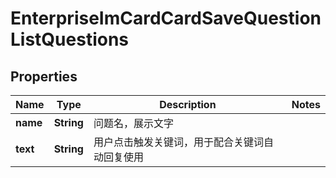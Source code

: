 # EnterpriseImCardCardSaveQuestionListQuestions

## Properties
Name | Type | Description | Notes
------------ | ------------- | ------------- | -------------
**name** | **String** | 问题名，展示文字 | 
**text** | **String** | 用户点击触发关键词，用于配合关键词自动回复使用 | 
